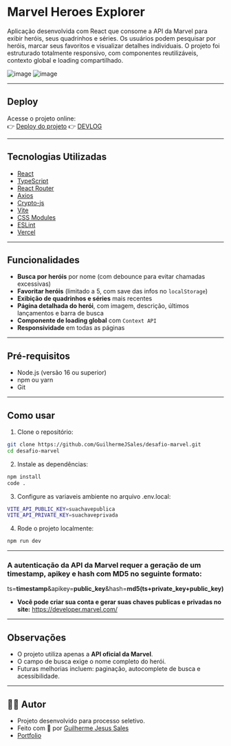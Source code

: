 # Marvel Heroes Explorer

Aplicação desenvolvida com React que consome a API da Marvel para exibir heróis, seus quadrinhos e séries. Os usuários podem pesquisar por heróis, marcar seus favoritos e visualizar detalhes individuais. O projeto foi estruturado totalmente responsivo, com componentes reutilizáveis, contexto global e loading compartilhado.

![image](https://github.com/user-attachments/assets/0eb84912-ae26-4059-a125-1d9a7c590352)
![image](https://github.com/user-attachments/assets/1ed8660c-b070-4815-b7b2-777a346d72a8)

---

## Deploy

Acesse o projeto online:  
👉 [Deploy do projeto](https://desafio-marvel-eight.vercel.app/)
👉 [DEVLOG](https://github.com/GuilhermeJSales/desafio-marvel/blob/master/DEVLOG.md)

---

## Tecnologias Utilizadas

- [React](https://reactjs.org/)
- [TypeScript](https://www.typescriptlang.org/)
- [React Router](https://reactrouter.com/)
- [Axios](https://axios-http.com/)
- [Crypto-js](https://www.npmjs.com/package/crypto-js)
- [Vite](https://vitejs.dev/)
- [CSS Modules](https://github.com/css-modules/css-modules)
- [ESLint](https://eslint.org/)
- [Vercel](https://vercel.com/)

---

## Funcionalidades

- **Busca por heróis** por nome (com debounce para evitar chamadas excessivas)
- **Favoritar heróis** (limitado a 5, com save das infos no `localStorage`)
- **Exibição de quadrinhos e séries** mais recentes
- **Página detalhada do herói**, com imagem, descrição, últimos lançamentos e barra de busca
- **Componente de loading global** com `Context API`
- **Responsividade** em todas as páginas

---


## Pré-requisitos
- Node.js (versão 16 ou superior)
- npm ou yarn
- Git

---

## Como usar

1. Clone o repositório:
```bash
git clone https://github.com/GuilhermeJSales/desafio-marvel.git
cd desafio-marvel

```

2. Instale as dependências:
```bash
npm install
code .
```

3. Configure as variaveis ambiente no arquivo .env.local:
```bash
VITE_API_PUBLIC_KEY=suachavepublica
VITE_API_PRIVATE_KEY=suachaveprivada
```


4. Rode o projeto localmente:
```bash
npm run dev
```
---

### A autenticação da API da Marvel requer a geração de um timestamp, apikey e hash com MD5 no seguinte formato:
ts=**timestamp**&apikey=**public_key**&hash=**md5(ts+private_key+public_key)**

- **Você pode criar sua conta e gerar suas chaves publicas e privadas no site:** https://developer.marvel.com/

---

## Observações
- O projeto utiliza apenas a **API oficial da Marvel**.
- O campo de busca exige o nome completo do herói.
- Futuras melhorias incluem: paginação, autocomplete de busca e acessibilidade.

---


## 🙋‍♂️ Autor
- Projeto desenvolvido para processo seletivo.
- Feito com 💙 por [Guilherme Jesus Sales](https://www.linkedin.com/in/guilherme-jesus-sales/)
- [Portfolio](https://portfolio.guijsweb.com.br/)





